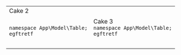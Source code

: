 <table>
<tr>
<td>
Cake 2
<pre>
<code class="language-php">
namespace App\Model\Table;
egftretf
</code>
</pre>
</td>
<td>
Cake 3
<code class="language-php">
namespace App\Model\Table;
egftretf
</code>
</td>
</tr>
</table>